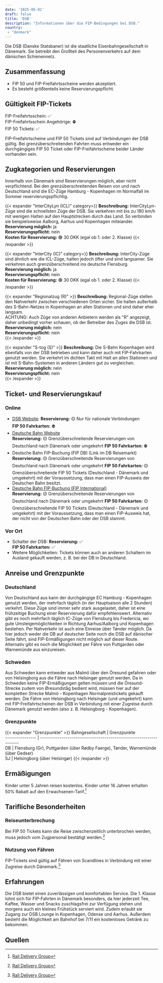 ```yaml
---
date: '2025-05-01'
draft: false
title: 'DSB'
description: "Informationen über die FIP-Bedingungen bei DSB."
country:
 - "denmark"
---
```


Die DSB (Danske Statsbaner) ist die staatliche Eisenbahngesellschaft in Dänemark. Sie betreibt den Großteil des Personenverkehrs auf dem dänischen Schienennetz.

## Zusammenfassung
- FIP 50 und FIP-Freifahrtsscheine werden akzeptiert.
- Es besteht größtenteils keine Reservierungspflicht.

## Gültigkeit FIP-Tickets
FIP-Freifahrtsschein: ✅  
FIP-Freifahrtsschein Angehörige: ⛔  
FIP 50 Tickets: ✅  

FIP-Freifahrtscheine und FIP 50 Tickets sind auf Verbindungen der DSB gültig. Bei grenzüberschreitenden Fahrten muss entweder ein durchgängiges FIP 50 Ticket oder FIP-Freifahrtscheine beider Länder vorhanden sein.

## Zugkategorien und Reservierungen
Innerhalb von Dänemark sind Reservierungen möglich, aber nicht verpflichtend. Bei den grenzüberschreitenden Reisen von und nach Deutschland sind die EC-Züge Hamburg - Kopenhagen im Normalfall im Sommer reservierungspflichtig.


{{< expander "InterCityLyn (ICL)" category>}}
**Beschreibung:** InterCityLyn-Züge sind die schnellsten Züge der DSB. Sie verkehren mit bis zu 180 km/h mit wenigen Halten auf den Hauptstrecken durch das Land. So verbinden sie beispielsweise Aalborg, Aarhus und Kopenhagen miteiander.  
**Reservierung möglich:** ja  
**Reservierungspflicht:** nein  
**Kosten für Reservierung:** 🟢
30 DKK (egal ob 1. oder 2. Klasse)
{{< /expander >}}

{{< expander "InterCity (IC)" category>}}
**Beschreibung:** InterCity-Züge sind ähnlich wie die ICL-Züge, halten jedoch öfter und sind langsamer. Sie verkehren auch grenzüberschreitend ins deutsche Flensburg.  
**Reservierung möglich:** ja  
**Reservierungspflicht:** nein  
**Kosten für Reservierung:** 🟢
30 DKK (egal ob 1. oder 2. Klasse)
{{< /expander >}}

{{< expander "Regionalzug (R)" >}}
**Beschreibung:** Regional-Züge stellen den Nahverkehr zwischen verschiedenen Orten sicher. Sie halten außerhalb des S-Bahn-Netzes in Kopenhagen an allen Stationen und sind daher eher langsam.   
ACHTUNG: Auch Züge von anderen Anbietern werden als "R" angezeigt, daher unbedingt vorher schauen, ob der Betreiber des Zuges die DSB ist.  
**Reservierung möglich:** nein  
**Reservierungspflicht:** nein    
{{< /expander >}}

{{< expander "S-tog (S)" >}}
**Beschreibung:** Die S-Bahn Kopenhagen wird ebenfalls von der DSB betrieben und kann daher auch mit FIP-Fahrkarten genutzt werden. Sie verkehrt im dichten Takt mit Halt an allen Stationen und ist mit S-Bahn-Systemen in anderen Ländern gut zu vergleichen.  
**Reservierung möglich:** nein  
**Reservierungspflicht:** nein    
{{< /expander >}}

## Ticket- und Reservierungskauf
### Online
- [DSB Website](https://www.dsb.dk): 
  **Reservierung:** 🟡 Nur für nationale Verbindungen  
  **FIP 50 Fahrkarten:** ⛔  
- [Deutsche Bahn Website](https://bahn.de/)  
  **Reservierung:** 🟡 Grenzüberschreitende Reservierungen von Deutschland nach Dänemark oder umgekehrt 
  **FIP 50 Fahrkarten:** ⛔  
- Deutsche Bahn FIP-Buchung (FIP DB) (Link im DB Reisemarkt)  
  **Reservierung:** 🟡 Grenzüberschreitende Reservierungen von Deutschland nach Dänemark oder umgekehrt 
  **FIP 50 Fahrkarten:** 🟡 Grenzüberschreitende FIP 50 Tickets (Deutschland - Dänemark und umgekehrt) mit der Voraussetzung, dass man einen FIP-Ausweis der Deutschen Bahn besitzt.  
- [Deutsche Bahn FIP-Buchung (FIP International)](https://www.bahn.de/buchung/start?KL=2&ET=FIP_SONSTIGE)  
  **Reservierung:** 🟡 Grenzüberschreitende Reservierungen von Deutschland nach Dänemark oder umgekehrt 
  **FIP 50 Fahrkarten:** 🟡 Grenzüberschreitende FIP 50 Tickets (Deutschland - Dänemark und umgekehrt) mit der Voraussetzung, dass man einen FIP-Ausweis hat, der nicht von der Deutschen Bahn oder der DSB stammt.  

### Vor Ort
- Schalter der DSB: 
  **Reservierung:** ✅  
  **FIP 50 Fahrkarten:** ✅  
- Weitere Möglichkeiten: 
  Tickets können auch an anderen Schaltern im Ausland gekauft werden, z. B. bei der DB in Deutschland.

## Anreise und Grenzpunkte
### Deutschland
Von Deutschland aus kann der durchgängige EC Hamburg - Kopenhagen genutzt werden, der mehrfach täglich (in der Hauptsaison alle 2 Stunden) verkehrt. Diese Züge sind immer sehr stark ausgelastet, daher ist eine frühzeitige Buchung einer Reservierung dafür empfehlenswert. Alternativ gibt es noch mehrfach täglich IC-Züge von Flensburg bis Fredericia, wo gute Umsteigemöglichkeiten in Richtung Aarhus/Aalborg und Kopenhagen bestehen. Per Nahverkehr ist auch eine Einreise über Tønder möglich. Da hier jedoch weder die DB auf deutscher Seite noch die DSB auf dänischer Seite fährt, sind FIP-Ermäßigungen nicht möglich auf dieser Route. Alternativ gibt es noch die Möglichkeit per Fähre von Puttgarden oder Warnemünde aus einzureisen.

### Schweden
Aus Schweden kann entweder aus Malmö über den Öresund gefahren oder von Helsingborg aus die Fähre nach Helsingør genutzt werden. Da in Schweden keine FIP-Ermäßigungen gelten müssen und die Öresund-Strecke zudem von Øresundståg bedient wird, müssen hier auf der kompletten Strecke Malmö - Kopenhagen Normalpreistickets gekauft werden. Die Fähre von Helsingborg nach Helsingør (und umgekehrt) kann mit FIP-Freifahrtscheinen der DSB in Verbindung mit einer Zugreise durch Dänemark genutzt werden (also z. B. Helsingborg - Kopenhagen).

### Grenzpunkte
{{< expander "Grenzpunkte" >}}
Bahngesellschaft | Grenzpunkte  
---------------- | -------------------------------------------------------------------  
DB | Flensburg (Gr), Puttgarden (über Rødby Faerge), Tønder, Warnemünde (über Gedser)   
SJ | Helsingborg (über Helsingør)
{{< /expander >}}

## Ermäßigungen
Kinder unter 5 Jahren reisen kostenlos. Kinder unter 16 Jahren erhalten 50% Rabatt auf den Erwachsenen-Tarif.[^1]  

## Tarifliche Besonderheiten
### Reiseunterbrechung
Bei FIP 50 Tickets kann die Reise zwischenzeitlich unterbrochen werden, muss jedoch vom Zugpersonal bestätigt werden.[^1]  

### Nutzung von Fähren
FIP-Tickets sind gültig auf Fähren von Scandlines in Verbindung mit einer Zugreise durch Dänemark.[^1]  

## Erfahrungen
Die DSB bietet einen zuverlässigen und komfortablen Service. Die 1. Klasse lohnt sich für FIP-Fahrten in Dänemark besonders, da hier jederzeit Tee, Kaffee, Wasser und Snacks zuschlagsfrei zur Verfügung stehen und morgens auch ein kleines Frühstück serviert wird. Zudem erlaubt sie Zugang zur DSB Lounge in Kopenhagen, Odense und Aarhus. Außerdem besteht die Möglichkeit am Bahnhof bei 7/11 ein kostenloses Getränk zu bekommen.  

## Quellen
[^1]: [Rail Delivery Group](https://www.raildeliverygroup.com/rst/europe-and-fip.html#Tips)
